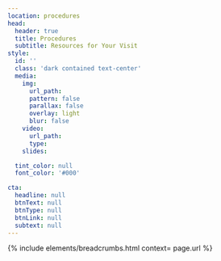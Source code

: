 ```yaml
---
location: procedures
head:
  header: true
  title: Procedures
  subtitle: Resources for Your Visit
style:
  id: ''
  class: 'dark contained text-center'
  media:
    img:
      url_path:
      pattern: false
      parallax: false
      overlay: light
      blur: false
    video:
      url_path:
      type:
    slides:

  tint_color: null
  font_color: '#000'

cta:
  headline: null
  btnText: null
  btnType: null
  btnLink: null
  subtext: null
---
```

{% include elements/breadcrumbs.html context= page.url %}
